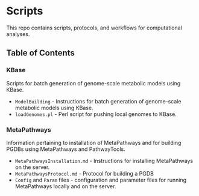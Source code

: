 # Scripts

This repo contains scripts, protocols, and workflows for computational analyses.

## Table of Contents

### KBase
Scripts for batch generation of genome-scale metabolic models using KBase.
* `ModelBuilding` - Instructions for batch generation of genome-scale metabolic models using KBase.
* `loadGenomes.pl` - Perl script for pushing local genomes to KBase.

### MetaPathways
Information pertaining to installation of MetaPathways and for building PGDBs using MetaPathways and PathwayTools.
* `MetaPathwaysInstallation.md` - Instructions for installing MetaPathways on the server.
* `MetaPathwaysProtocol.md` - Protocol for building a PGDB
* `Config` and `Param` files - configuration and parameter files for running MetaPathways locally and on the server.
